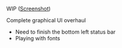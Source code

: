 WIP ([Screenshot](http://puu.sh/lDZW4/be763241bb.jpg))

Complete graphical UI overhaul
-   Need to finish the bottom left status bar
-   Playing with fonts